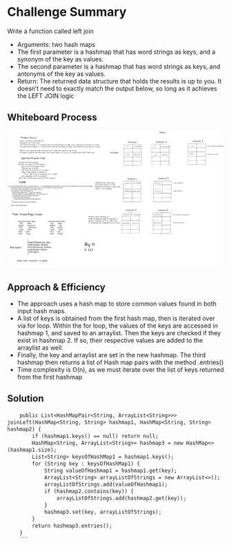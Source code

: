 # Challenge Summary
Write a function called left join
- Arguments: two hash maps
- The first parameter is a hashmap that has word strings as keys, and a synonym of the key as values.
- The second parameter is a hashmap that has word strings as keys, and antonyms of the key as values.
- Return: The returned data structure that holds the results is up to you. It doesn’t need to exactly match the output below, so long as it achieves the LEFT JOIN logic
## Whiteboard Process
![image](code-challenge-33.png)

## Approach & Efficiency
- The approach uses a hash map to store common values found in both input hash maps. 
- A list of keys is obtained from the first hash map, then is iterated over via for loop. Within the for loop, the values of the keys are accessed in hashmap 1, and saved to an arraylist. Then the keys are checked if they exist in hashmap 2. If so, their respective values are added to the arraylist as well. 
- Finally, the key and arraylist are set in the new hashmap. The third hashmap then returns a list of Hash map pairs with the method .entries()
- Time complexity is O(n), as we must iterate over the list of keys returned from the first hashmap
## Solution
```    
    public List<HashMapPair<String, ArrayList<String>>> joinLeft(HashMap<String, String> hashmap1, HashMap<String, String> hashmap2) {
        if (hashmap1.keys() == null) return null;
        HashMap<String, ArrayList<String>> hashmap3 = new HashMap<>(hashmap1.size);
        List<String> keysOfHashMap1 = hashmap1.keys();
        for (String key : keysOfHashMap1) {
            String valueOfHashmap1 = hashmap1.get(key);
            ArrayList<String> arrayListOfStrings = new ArrayList<>();
            arrayListOfStrings.add(valueOfHashmap1);
            if (hashmap2.contains(key)) {
                arrayListOfStrings.add(hashmap2.get(key));
            }
            hashmap3.set(key, arrayListOfStrings);
        }
        return hashmap3.entries();
    }
    ```